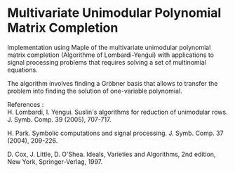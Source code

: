 # Multivariate Unimodular Polynomial Matrix Completion 

Implementation using Maple of the multivariate unimodular polynomial matrix completion (Algorithme of Lombardi-Yengui) with applications to signal processing problems that requires solving a set of multinomial equations. 

The algorithm involves finding a Gröbner basis that allows to transfer the problem into finding the solution of one-variable polynomial. 

References :<br />
H. Lombardi, I. Yengui. Suslin's algorithms for reduction of unimodular rows. J. Symb. Comp. 39 (2005), 707-717.

H. Park. Symbolic computations and signal processing. J. Symb. Comp. 37 (2004), 209-226.

D. Cox, J. Little, D. O'Shea. Ideals, Varieties and Algorithms, 2nd edition, New York, Springer-Verlag, 1997.